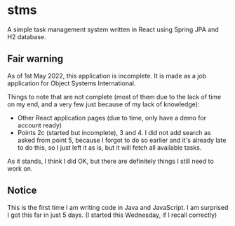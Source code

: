 # stms
A simple task management system written in React using Spring JPA and H2 database.

## Fair warning

As of 1st May 2022, this application is incomplete. It is made as a job application for Object Systems International.

Things to note that are not complete (most of them due to the lack of time on my end, and a very few just because of my lack of knowledge):
- Other React application pages (due to time, only have a demo for account ready)
- Points 2c (started but incomplete), 3 and 4. I did not add search as asked from point 5, because I forgot to do so earlier and it's already late to do this, so I just left it as is, but it will fetch all available tasks.

As it stands, I think I did OK, but there are definitely things I still need to work on.

## Notice

This is the first time I am writing code in Java and JavaScript. I am surprised I got this far in just 5 days. (I started this Wednesday, if I recall correctly)
